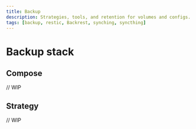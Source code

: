 ```yaml
---
title: Backup
description: Strategies, tools, and retention for volumes and configs.
tags: [backup, restic, Backrest, synching, syncthing]
---
```


# Backup stack

## Compose
// WIP

## Strategy
// WIP